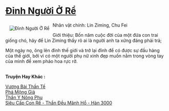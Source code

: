 <a href="https://truyentiki.com/dinh-nguoi-o-re.31884/" title="Đỉnh Người Ở Rể"><h1>Đỉnh Người Ở Rể</h1></a><div style="display:table"><img align="right" style="float: left; padding: 10px;" src="https://truyentiki.com/a/img/str/src/31884.jpg" alt="Đỉnh Người Ở Rể">Nhân vật chính: Lin Ziming, Chu Fei <p></p> Giới thiệu: Bốn năm cuộc đời của một đứa con trai giống chó, hãy để Lin Ziming thấy rõ ai là người anh ta xứng đáng phải trả; <p></p> Một ngày nọ, ông lên đỉnh thế giới và trở lại đỉnh để có được sự đầu hàng của thế giới, bởi vì có một người phụ nữ xinh đẹp muốn nằm trong vòng tay của mình để xem pháo hoa rực rỡ.</div><p><br><b>Truyện Hay Khác :</b></p><a href="https://truyentiki.com/vuong-bai-than-te.31883/" alt="Vương Bài Thần Tế">Vương Bài Thần Tế</a><br/><a href="https://github.com/nownovels/topcv/tree/master/truyenhay/31839/README.md" alt="Phá Mộng Giả">Phá Mộng Giả</a><br/><a href="https://wikitruyen.wordpress.com/2020/06/23/than-y-nong-phu/" alt="Thần Y Nông Phu">Thần Y Nông Phu</a><br/><a href="https://github.com/nownovels/top500/tree/master/truyenhay/33512/" alt="Siêu Cấp Con Rể - Thần Đều Mãnh Hổ - Hàn 3000">Siêu Cấp Con Rể - Thần Đều Mãnh Hổ - Hàn 3000</a><br/>